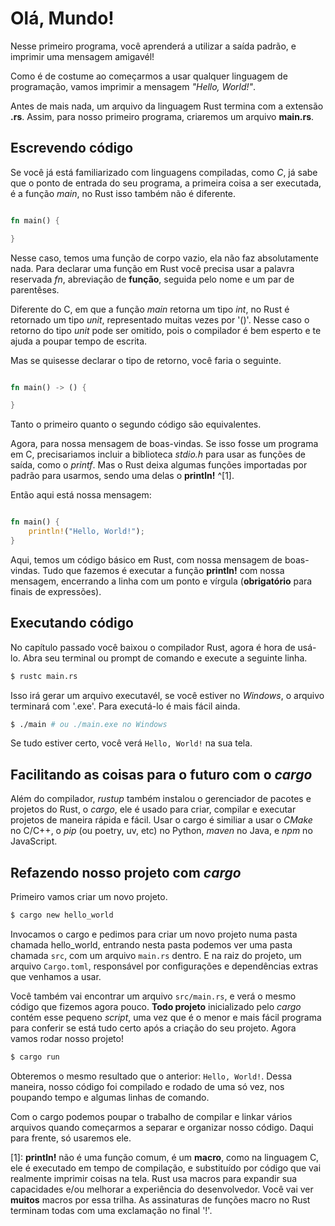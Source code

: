 # Olá, Mundo!

Nesse primeiro programa, você aprenderá a utilizar a saída padrão, e imprimir uma mensagem amigavél!


Como é de costume ao começarmos a usar qualquer linguagem de programação, vamos imprimir a mensagem _"Hello, World!"_.

Antes de mais nada, um arquivo da linguagem Rust termina com a extensão **.rs**. Assim, para nosso primeiro programa, criaremos um arquivo __main.rs__.


## Escrevendo código

Se você já está familiarizado com linguagens compiladas, como _C_, já sabe que o ponto de entrada do seu programa, a primeira coisa a ser executada, é a função _main_, no Rust isso também não é diferente.

```rust

fn main() {

}

```

Nesse caso, temos uma função de corpo vazio, ela não faz absolutamente nada. Para declarar uma função em Rust você precisa usar a palavra reservada _fn_, abreviação de **função**, seguida pelo nome e um par de parentêses.

Diferente do C, em que a função _main_ retorna um tipo _int_, no Rust é retornado um tipo _unit_, representado muitas vezes por '()'. Nesse caso o retorno do tipo _unit_ pode ser omitido, pois o compilador é bem esperto e te ajuda a poupar tempo de escrita. 

Mas se quisesse declarar o tipo de retorno, você faria o seguinte.


```rust

fn main() -> () {

}

```

Tanto o primeiro quanto o segundo código são equivalentes.


Agora, para nossa mensagem de boas-vindas. Se isso fosse um programa em C, precisariamos incluir a biblioteca _stdio.h_ para usar as funções de saída, como o _printf_. Mas o Rust deixa algumas funções importadas por padrão para usarmos, sendo uma delas o __println!__ ^[1].

Então aqui está nossa mensagem:

```rust

fn main() {
    println!("Hello, World!");
}

```

Aqui, temos um código básico em Rust, com nossa mensagem de boas-vindas. Tudo que fazemos é executar a função __println!__ com nossa mensagem, encerrando a linha com um ponto e vírgula (**obrigatório** para finais de expressões).

## Executando código

No capítulo passado você baixou o compilador Rust, agora é hora de usá-lo. Abra seu terminal ou prompt de comando e execute a seguinte linha.

```bash
$ rustc main.rs
```

Isso irá gerar um arquivo executavél, se você estiver no _Windows_, o arquivo terminará com '.exe'. Para executá-lo é mais fácil ainda.

```bash
$ ./main # ou ./main.exe no Windows
```

Se tudo estiver certo, você verá `Hello, World!` na sua tela.

## Facilitando as coisas para o futuro com o _cargo_

Além do compilador, _rustup_ também instalou o gerenciador de pacotes e projetos do Rust, o _cargo_, ele é usado para criar, compilar e executar projetos de maneira rápida e fácil. Usar o cargo é similiar a usar o _CMake_ no C/C++, o _pip_ (ou poetry, uv, etc) no Python, _maven_ no Java, e _npm_ no JavaScript.


## Refazendo nosso projeto com _cargo_

Primeiro vamos criar um novo projeto.

```bash
$ cargo new hello_world
```

Invocamos o cargo e pedimos para criar um novo projeto numa pasta chamada hello_world, entrando nesta pasta podemos ver uma pasta chamada `src`, com um arquivo `main.rs` dentro. E na raiz do projeto, um arquivo `Cargo.toml`, responsável por configurações e dependências extras que venhamos a usar.

Você também vai encontrar um arquivo `src/main.rs`, e verá o mesmo código que fizemos agora pouco. **Todo projeto** inicializado pelo _cargo_ contém esse pequeno _script_, uma vez que é o menor e mais fácil programa para conferir se está tudo certo após a criação do seu projeto. Agora vamos rodar nosso projeto!

```bash
$ cargo run
```

Obteremos o mesmo resultado que o anterior: `Hello, World!`. Dessa maneira, nosso código foi compilado e rodado de uma só vez, nos poupando tempo e algumas linhas de comando.

Com o cargo podemos poupar o trabalho de compilar e linkar vários arquivos quando começarmos a separar e organizar nosso código. Daqui para frente, só usaremos ele.


[1]: __println!__ não é uma função comum, é um **macro**, como na linguagem C, ele é executado em tempo de compilação, e substituído por código que vai realmente imprimir coisas na tela. Rust usa macros para expandir sua capacidades e/ou melhorar a experiência do desenvolvedor. Você vai ver __muitos__ macros por essa trilha. As assinaturas de funções macro no Rust terminam todas com uma exclamação no final '!'.

